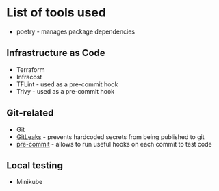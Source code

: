 # List of tools used

- poetry - manages package dependencies

## Infrastructure as Code
- Terraform
- Infracost
- TFLint - used as a pre-commit hook
- Trivy - used as a pre-commit hook

## Git-related

- Git
- [GitLeaks](https://github.com/gitleaks/gitleaks) - prevents hardcoded secrets from being published to git
- [pre-commit]() - allows to run useful hooks on each commit to test code

## Local testing

- Minikube
